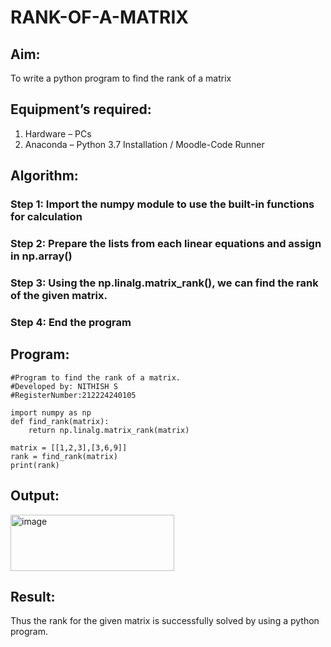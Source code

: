 # RANK-OF-A-MATRIX
## Aim:
To write a python program to find the rank of a matrix
## Equipment’s required:
1. 	Hardware – PCs
2. 	Anaconda – Python 3.7 Installation / Moodle-Code Runner
## Algorithm:

### Step 1:  Import the numpy module to use the built-in functions for calculation

### Step 2: Prepare the lists from each linear equations and assign in np.array()

### Step 3: Using the np.linalg.matrix_rank(), we can find the rank of the given matrix.

### Step 4:  End the program

## Program:
```
#Program to find the rank of a matrix.
#Developed by: NITHISH S
#RegisterNumber:212224240105

import numpy as np
def find_rank(matrix):
    return np.linalg.matrix_rank(matrix)
    
matrix = [[1,2,3],[3,6,9]]
rank = find_rank(matrix)
print(rank)
```
## Output:

<img width="262" height="90" alt="image" src="https://github.com/user-attachments/assets/404123cb-7071-4c50-859f-6c208c5fe5e7" />

## Result:
Thus the rank for the given matrix is successfully solved by  using a python program.

